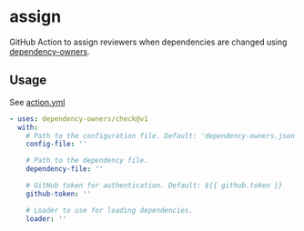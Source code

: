 # assign

GitHub Action to assign reviewers when dependencies are changed using [dependency-owners](https://github.com/dependency-owners/dependency-owners).

## Usage

See [action.yml](action.yml)

```yaml
- uses: dependency-owners/check@v1
  with:
    # Path to the configuration file. Default: 'dependency-owners.json'
    config-file: ''

    # Path to the dependency file.
    dependency-file: ''

    # GitHub token for authentication. Default: ${{ github.token }}
    github-token: ''

    # Loader to use for loading dependencies.
    loader: ''
```
